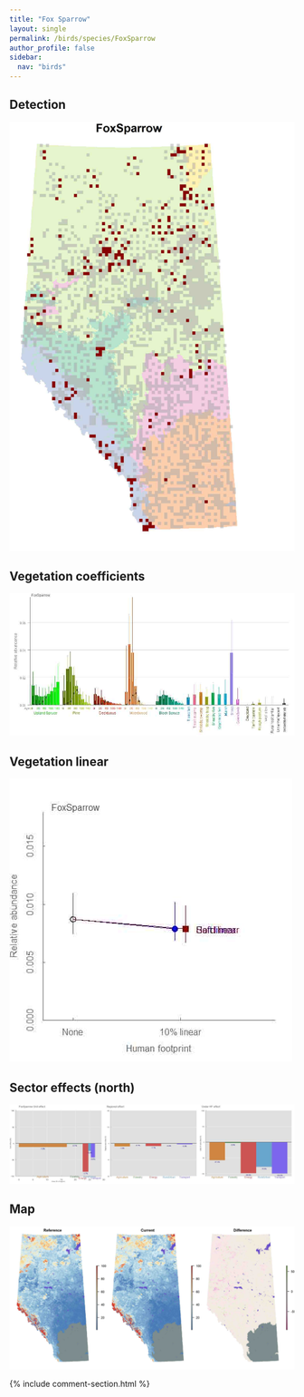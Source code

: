 ```yaml
---
title: "Fox Sparrow"
layout: single
permalink: /birds/species/FoxSparrow
author_profile: false
sidebar:
  nav: "birds"
---
```


<h2>Detection</h2>

![](/assets/images/birds/FoxSparrow/det.jpg)

<h2>Vegetation coefficients</h2>

![](/assets/images/birds/FoxSparrow/veghf.jpg)

<h2>Vegetation linear</h2>

![](/assets/images/birds/FoxSparrow/lin-north.jpg)

<h2>Sector effects (north)</h2>

![](/assets/images/birds/FoxSparrow/sector-north.jpg)

<h2>Map</h2>

![](/assets/images/birds/FoxSparrow/map.jpg)

{% include comment-section.html %}
